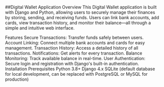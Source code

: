 ##Digital Wallet Application
Overview
This Digital Wallet application is built with Django and Python, allowing users to securely manage their finances by storing, sending, and receiving funds. Users can link bank accounts, add cards, view transaction history, and monitor their balance—all through a simple and intuitive web interface.

Features
Secure Transactions: Transfer funds safely between users.
Account Linking: Connect multiple bank accounts and cards for easy management.
Transaction History: Access a detailed history of all transactions.
Notifications: Get alerts for every transaction.
Balance Monitoring: Track available balance in real-time.
User Authentication: Secure login and registration with Django's built-in authentication.
Installation
Prerequisites
Python 3.8+
Django 4.x
SQLite (default database for local development, can be replaced with PostgreSQL or MySQL for production)
